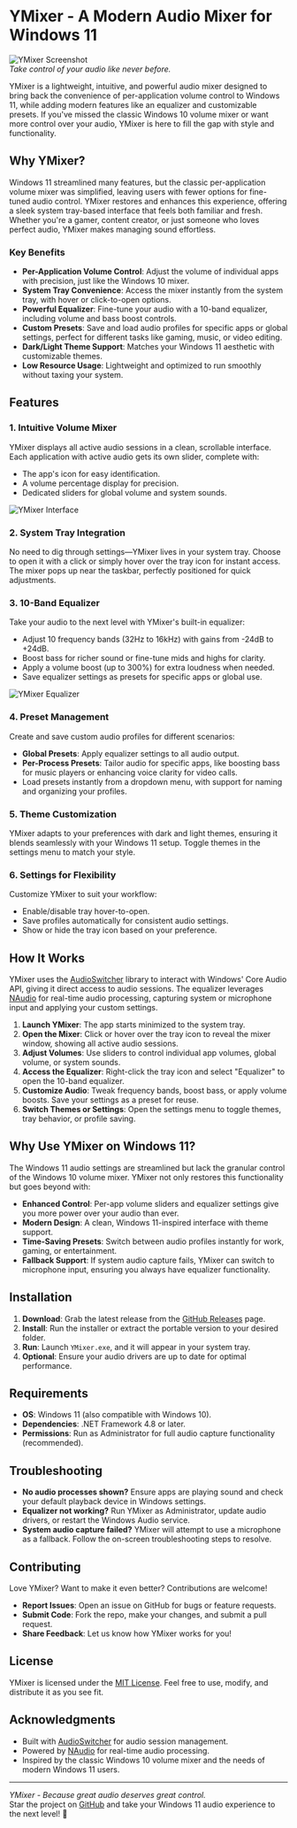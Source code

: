# YMixer - A Modern Audio Mixer for Windows 11

![YMixer Screenshot](https://github.com/ayukistudio/YMixer/blob/main/img/1.png)  
*Take control of your audio like never before.*

YMixer is a lightweight, intuitive, and powerful audio mixer designed to bring back the convenience of per-application volume control to Windows 11, while adding modern features like an equalizer and customizable presets. If you've missed the classic Windows 10 volume mixer or want more control over your audio, YMixer is here to fill the gap with style and functionality.

## Why YMixer?

Windows 11 streamlined many features, but the classic per-application volume mixer was simplified, leaving users with fewer options for fine-tuned audio control. YMixer restores and enhances this experience, offering a sleek system tray-based interface that feels both familiar and fresh. Whether you're a gamer, content creator, or just someone who loves perfect audio, YMixer makes managing sound effortless.

### Key Benefits
- **Per-Application Volume Control**: Adjust the volume of individual apps with precision, just like the Windows 10 mixer.
- **System Tray Convenience**: Access the mixer instantly from the system tray, with hover or click-to-open options.
- **Powerful Equalizer**: Fine-tune your audio with a 10-band equalizer, including volume and bass boost controls.
- **Custom Presets**: Save and load audio profiles for specific apps or global settings, perfect for different tasks like gaming, music, or video editing.
- **Dark/Light Theme Support**: Matches your Windows 11 aesthetic with customizable themes.
- **Low Resource Usage**: Lightweight and optimized to run smoothly without taxing your system.

## Features

### 1. Intuitive Volume Mixer
YMixer displays all active audio sessions in a clean, scrollable interface. Each application with active audio gets its own slider, complete with:
- The app's icon for easy identification.
- A volume percentage display for precision.
- Dedicated sliders for global volume and system sounds.

![YMixer Interface](https://github.com/ayukistudio/YMixer/blob/main/img/1.png)

### 2. System Tray Integration
No need to dig through settings—YMixer lives in your system tray. Choose to open it with a click or simply hover over the tray icon for instant access. The mixer pops up near the taskbar, perfectly positioned for quick adjustments.

### 3. 10-Band Equalizer
Take your audio to the next level with YMixer's built-in equalizer:
- Adjust 10 frequency bands (32Hz to 16kHz) with gains from -24dB to +24dB.
- Boost bass for richer sound or fine-tune mids and highs for clarity.
- Apply a volume boost (up to 300%) for extra loudness when needed.
- Save equalizer settings as presets for specific apps or global use.

![YMixer Equalizer](https://github.com/ayukistudio/YMixer/blob/main/img/2.png)

### 4. Preset Management
Create and save custom audio profiles for different scenarios:
- **Global Presets**: Apply equalizer settings to all audio output.
- **Per-Process Presets**: Tailor audio for specific apps, like boosting bass for music players or enhancing voice clarity for video calls.
- Load presets instantly from a dropdown menu, with support for naming and organizing your profiles.

### 5. Theme Customization
YMixer adapts to your preferences with dark and light themes, ensuring it blends seamlessly with your Windows 11 setup. Toggle themes in the settings menu to match your style.

### 6. Settings for Flexibility
Customize YMixer to suit your workflow:
- Enable/disable tray hover-to-open.
- Save profiles automatically for consistent audio settings.
- Show or hide the tray icon based on your preference.

## How It Works

YMixer uses the [AudioSwitcher](https://github.com/xenolightning/AudioSwitcher) library to interact with Windows' Core Audio API, giving it direct access to audio sessions. The equalizer leverages [NAudio](https://github.com/naudio/NAudio) for real-time audio processing, capturing system or microphone input and applying your custom settings.

1. **Launch YMixer**: The app starts minimized to the system tray.
2. **Open the Mixer**: Click or hover over the tray icon to reveal the mixer window, showing all active audio sessions.
3. **Adjust Volumes**: Use sliders to control individual app volumes, global volume, or system sounds.
4. **Access the Equalizer**: Right-click the tray icon and select "Equalizer" to open the 10-band equalizer.
5. **Customize Audio**: Tweak frequency bands, boost bass, or apply volume boosts. Save your settings as a preset for reuse.
6. **Switch Themes or Settings**: Open the settings menu to toggle themes, tray behavior, or profile saving.

## Why Use YMixer on Windows 11?

The Windows 11 audio settings are streamlined but lack the granular control of the Windows 10 volume mixer. YMixer not only restores this functionality but goes beyond with:
- **Enhanced Control**: Per-app volume sliders and equalizer settings give you more power over your audio than ever.
- **Modern Design**: A clean, Windows 11-inspired interface with theme support.
- **Time-Saving Presets**: Switch between audio profiles instantly for work, gaming, or entertainment.
- **Fallback Support**: If system audio capture fails, YMixer can switch to microphone input, ensuring you always have equalizer functionality.

## Installation

1. **Download**: Grab the latest release from the [GitHub Releases](https://github.com/ayukistudio/YMixer/releases) page.
2. **Install**: Run the installer or extract the portable version to your desired folder.
3. **Run**: Launch `YMixer.exe`, and it will appear in your system tray.
4. **Optional**: Ensure your audio drivers are up to date for optimal performance.

## Requirements
- **OS**: Windows 11 (also compatible with Windows 10).
- **Dependencies**: .NET Framework 4.8 or later.
- **Permissions**: Run as Administrator for full audio capture functionality (recommended).

## Troubleshooting
- **No audio processes shown?** Ensure apps are playing sound and check your default playback device in Windows settings.
- **Equalizer not working?** Run YMixer as Administrator, update audio drivers, or restart the Windows Audio service.
- **System audio capture failed?** YMixer will attempt to use a microphone as a fallback. Follow the on-screen troubleshooting steps to resolve.

## Contributing
Love YMixer? Want to make it even better? Contributions are welcome!  
- **Report Issues**: Open an issue on GitHub for bugs or feature requests.
- **Submit Code**: Fork the repo, make your changes, and submit a pull request.
- **Share Feedback**: Let us know how YMixer works for you!

## License
YMixer is licensed under the [MIT License](LICENSE). Feel free to use, modify, and distribute it as you see fit.

## Acknowledgments
- Built with [AudioSwitcher](https://github.com/xenolightning/AudioSwitcher) for audio session management.
- Powered by [NAudio](https://github.com/naudio/NAudio) for real-time audio processing.
- Inspired by the classic Windows 10 volume mixer and the needs of modern Windows 11 users.

---

*YMixer - Because great audio deserves great control.*  
Star the project on [GitHub](https://github.com/ayukistudio/YMixer) and take your Windows 11 audio experience to the next level! 🎵